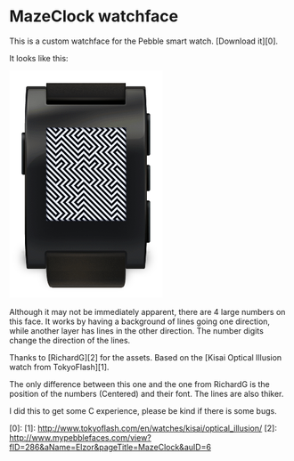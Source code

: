 MazeClock watchface
==================

This is a custom watchface for the Pebble smart watch. [Download it][0].

It looks like this:

![](/screenshot.png)

Although it may not be immediately apparent, there are 4 large numbers on this
face. It works by having a background of lines going one direction, while
another layer has lines in the other direction. The number digits change the
direction of the lines.

Thanks to [RichardG][2] for the assets. Based on the [Kisai Optical Illusion 
watch from TokyoFlash][1].

The only difference between this one and the one from RichardG is the position 
of the numbers (Centered) and their font. The lines are also thiker.

I did this to get some C experience, please be kind if there is some bugs.

[0]: 
[1]: http://www.tokyoflash.com/en/watches/kisai/optical_illusion/
[2]: http://www.mypebblefaces.com/view?fID=286&aName=Elzor&pageTitle=MazeClock&auID=6
